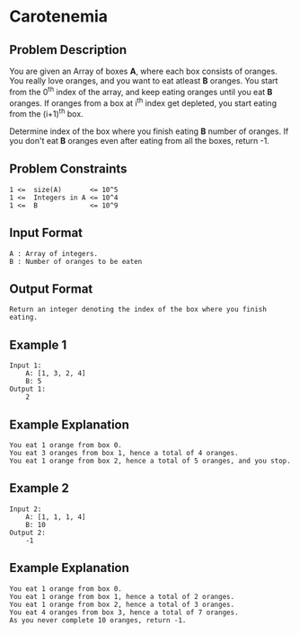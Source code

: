 # Carotenemia

## Problem Description
You are given an Array of boxes **A**, where each box consists of oranges. You really love oranges, and you want to eat atleast **B** oranges. You start from the 0<sup>th</sup> index of the array, and keep eating oranges until you eat **B** oranges. If oranges from a box at i<sup>th</sup> index get depleted, you start eating from the (i+1)<sup>th</sup> box. 

Determine index of the box where you finish eating **B** number of oranges. If you don't eat **B** oranges even after eating from all the boxes, return -1.


## Problem Constraints
```
1 <=  size(A)       <= 10^5
1 <=  Integers in A <= 10^4
1 <=  B             <= 10^9
```

## Input Format
```
A : Array of integers.
B : Number of oranges to be eaten
```

## Output Format
```
Return an integer denoting the index of the box where you finish eating.
```
## Example 1
```
Input 1:
    A: [1, 3, 2, 4]
    B: 5
Output 1:
    2
```

## Example Explanation
```
You eat 1 orange from box 0.
You eat 3 oranges from box 1, hence a total of 4 oranges.
You eat 1 orange from box 2, hence a total of 5 oranges, and you stop.
```
## Example 2
```
Input 2:
    A: [1, 1, 1, 4]
    B: 10
Output 2:
    -1
```

## Example Explanation
```
You eat 1 orange from box 0.
You eat 1 orange from box 1, hence a total of 2 oranges.
You eat 1 orange from box 2, hence a total of 3 oranges.
You eat 4 oranges from box 3, hence a total of 7 oranges.
As you never complete 10 oranges, return -1.
```

